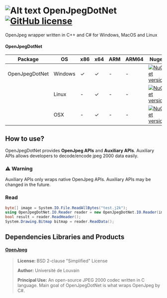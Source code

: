 # ![Alt text](nuget/jpeg48.png "OpenJpegDotNet") OpenJpegDotNet [![GitHub license](https://img.shields.io/github/license/mashape/apistatus.svg)]()

OpenJpeg wrapper written in C++ and C# for Windows, MacOS and Linux

#### OpenJpegDotNet

|Package|OS|x86|x64|ARM|ARM64|Nuget|
|---|---|---|---|---|---|---|
|OpenJpegDotNet|Windows|✓|✓|-|-|[![NuGet version](https://img.shields.io/nuget/v/OpenJpegDotNet.svg)](https://www.nuget.org/packages/OpenJpegDotNet)|
||Linux|-|✓|-|-|[![NuGet version](https://img.shields.io/nuget/v/OpenJpegDotNet.svg)](https://www.nuget.org/packages/OpenJpegDotNet)|
||OSX|-|✓|-|-|[![NuGet version](https://img.shields.io/nuget/v/OpenJpegDotNet.svg)](https://www.nuget.org/packages/OpenJpegDotNet)|
 
## How to use?

OpenJpegDotNet provides **OpenJpeg APIs** and **Auxiliary APIs**. Auxiliary APIs allows developers to decode/encode jpeg 2000 data easily.

### :warning: Warning

Auxiliary APIs only wraps native OpenJpeg APIs. 
Auxiliary APIs may be changed in the future.

### Read

````csharp
byte[] image = System.IO.File.ReadAllBytes("test.j2k");
using OpenJpegDotNet.IO.Reader reader = new OpenJpegDotNet.IO.Reader(image);
bool result = reader.ReadHeader();
System.Drawing.Bitmap bitmap = reader.ReadData();
````

## Dependencies Libraries and Products

#### [OpenJpeg](https://github.com/uclouvain/openjpeg)

> **License:** BSD 2-clause "Simplified" License
>
> **Author:** Université de Louvain
> 
> **Principal Use:** An open-source JPEG 2000 codec written in C language. Main goal of OpenJpegDotNet is what wraps OpenJpeg by C#.